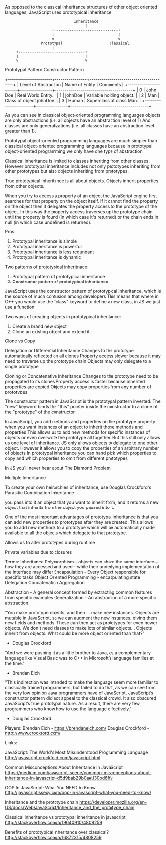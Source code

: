 

As opposed to the classical inheritance structures of other object oriented languages,
JavaScript uses prototypical inheritance


                                   Inheritance
                                        |
                         +-----------------------------+
                         |                             |
                         v                             v
                    Prototypal                     Classical
                         |
         +------------------------------+
         |                              |
         v                              v
Prototypal Pattern             Constructor Pattern







+----------------------+----------------+---------------------------------------+
| Level of Abstraction | Name of Entity |                Comments               |
+----------------------+----------------+---------------------------------------+
| 0                    | John Doe       | Real World Entity.                    |
| 1                    | johnDoe        | Variable holding object.              |
| 2                    | Man            | Class of object johnDoe.              |
| 3                    | Human          | Superclass of class Man.              |
+----------------------+----------------+---------------------------------------+

As you can see in classical object-oriented programming languages objects are only abstractions (i.e. all objects have an abstraction level of 1)
And classes are only generalizations (i.e. all classes have an abstraction level greater than 1).


Prototypal object-oriented programming languages are much simpler than classical object-oriented programming languages because in prototypal object-oriented programming we only have one type of abstraction


Classical inheritance is limited to classes inheriting from other classes. However prototypal inheritance includes not only prototypes inheriting from other prototypes but also objects inheriting from prototypes.






True prototypical inheritance is all about objects. Objects inherit properties from other objects.

When you try to access a property of an object the JavaScript engine first searches for that property on the object itself.
If it cannot find the property on the object then it delegates the property access to the prototype of the object.
In this way the property access traverses up the prototype chain until the property is found (in which case it's returned) or the chain ends in null (in which case undefined is returned).



Pros:
1. Prototypal inheritance is simple
2. Prototypal inheritance is powerful
3. Prototypal inheritance is less redundant
4. Prototypal inheritance is dynamic

Two patterns of prototypical inheritnace:
1. Prototypal pattern of prototypical inheritance
2. Constructor pattern of prototypical inheritance

JavaScript uses the constructor pattern of prototypical inheritance, which is the source of much confusion among developers
This means that where in C++ you would use the "class" keyword to define a new class, in JS we just use a function

Two ways of creating objects in prototypical inheritance:
1. Create a brand new object
2. Clone an existing object and extend it

Clone vs Copy

Delegation or Differential Inheritance
Changes to the prototype automatically reflected on all clones
Property access slower because it may need to traverse up the prototype chain
Objects may only delegate to a single prototype

Cloning or Concatenative Inheritance
Changes to the prototype need to be propagated to its clones
Property access is faster because inherited properties are copied
Objects may copy properties from any number of prototypes

The constructor pattern in JavaScript is the prototypal pattern inverted.
The "new" keyword binds the "this" pointer inside the constructor to a clone of the "prototype" of the constructor


In JavaScript, you add methods and properties on the prototype property when you want instances of an object to inherit those methods and properties
This allows us to add new methods for specific instances of objects or even overwrite the prototype all together.
But this still only allows us one level of inheritance.
JS only allows objects to delegate to one other object. However it allows you to copy the properties of an arbitrary number of objects
In prototypal inheritance you can hand pick which properties to copy and which properties to omit from different prototypes

In JS you'll never hear about The Diamond Problem



Multiple Inheritance


To create your own heirarchies of inheritance, use Douglas Crockford's Parasitic Combination Inheritance

you pass into it an object that you want to inherit from, and it returns a new object that inherits from the object you passed into it.


One of the most important advantages of prototypal inheritance is that you can add new properties to prototypes after they are created.
This allows you to add new methods to a prototype which will be automatically made available to all the objects which delegate to that prototype.

Allows us to alter prototypes during runtime

Private variables due to closures







Terms:
Inheritance
Polymorphism - objects can share the same interface—how they are accessed and used—while their underlying implementation of the interface may differ
Encapsulation - Every Object responsible for specific tasks
Object Oriented Programming - encaspulating state
Delegation
Concatenation
Aggregation

Abstraction - A general concept formed by extracting common features from specific examples
Generalization - An abstraction of a more specific abstraction.




"You make prototype objects, and then … make new instances. Objects are mutable in JavaScript, so we can augment the new instances, giving them new fields and methods.
These can then act as prototypes for even newer objects. We don't need classes to make lots of similar objects… Objects inherit from objects. What could be more object oriented than that?"
- Douglas Crockford

"And we were pushing it as a little brother to Java, as a complementary language like Visual Basic was to C++ in Microsoft’s language families at the time."
- Brendan Eich

"This indirection was intended to make the language seem more familiar to classically trained programmers, but failed to do that, as we can see from the very low opinion Java programmers have of JavaScript.
JavaScript’s constructor pattern did not appeal to the classical crowd. It also obscured JavaScript’s true prototypal nature. As a result, there are very few programmers who know how to use the language effectively."
- Douglas Crockford




Players:
Brendan Eich - https://brendaneich.com/
Douglas Crockford - http://www.crockford.com/


Links:

JavaScript: The World's Most Misunderstood Programming Language
http://javascript.crockford.com/javascript.html

Common Misconceptions About Inheritance in JavaScript
https://medium.com/javascript-scene/common-misconceptions-about-inheritance-in-javascript-d5d9bab29b0a#.l30od6ffv

OOP In JavaScript: What You NEED to Know
http://javascriptissexy.com/oop-in-javascript-what-you-need-to-know/

Inheritance and the prototype chain
https://developer.mozilla.org/en-US/docs/Web/JavaScript/Inheritance_and_the_prototype_chain

Classical inheritance vs prototypal inheritance in javascript
http://stackoverflow.com/a/19640910/4808259

Benefits of prototypical inheritance over classical?
http://stackoverflow.com/a/16872315/4808259